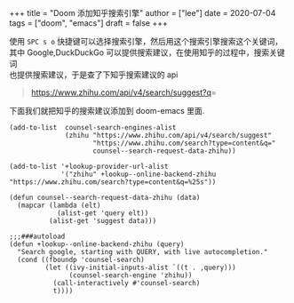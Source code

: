 +++
title = "Doom 添加知乎搜索引擎"
author = ["lee"]
date = 2020-07-04
tags = ["doom", "emacs"]
draft = false
+++

使用 `SPC s o` 快捷键可以选择搜索引擎，然后用这个搜索引擎搜索这个关键词，  
其中 Google,DuckDuckGo 可以提供搜索建议，在使用知乎的过程中，搜索关键词  
也提供搜索建议，于是查了下知乎搜索建议的 api  

> <https://www.zhihu.com/api/v4/search/suggest?q>=  

下面我们就把知乎的搜索建议添加到 doom-emacs 里面.  

```emacs-lisp
(add-to-list  counsel-search-engines-alist
              (zhihu "https://www.zhihu.com/api/v4/search/suggest"
                     "https://www.zhihu.com/search?type=content&q="
                     counsel--search-request-data-zhihu))

(add-to-list '+lookup-provider-url-alist
             '("zhihu" +lookup--online-backend-zhihu "https://www.zhihu.com/search?type=content&q=%25s"))

(defun counsel--search-request-data-zhihu (data)
  (mapcar (lambda (elt)
            (alist-get 'query elt))
          (alist-get 'suggest data)))

;;;###autoload
(defun +lookup--online-backend-zhihu (query)
  "Search google, starting with QUERY, with live autocompletion."
  (cond ((fboundp 'counsel-search)
         (let ((ivy-initial-inputs-alist `((t . ,query)))
               (counsel-search-engine 'zhihu))
           (call-interactively #'counsel-search)
           t))))
```

